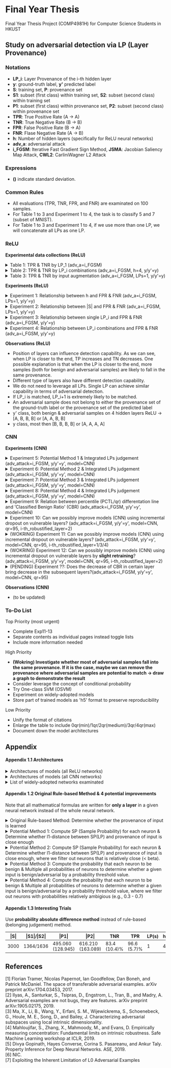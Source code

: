# Final Year Thesis
Final Year Thesis Project (COMP4981H) for Computer Science Students in HKUST

## Study on adversarial detection via LP (Layer Provenance)

### Notations

- **LP_i**: Layer Provenance of the i-th hidden layer
- **y**: ground-truth label, **y'** predicted label
- **S**: training set, **P**: provenance set
- **S1**: subset (first class) within training set, **S2**: subset (second class) within training set
- **P1**: subset (first class) within provenance set, **P2**: subset (second class) within provenance set
- **TPR**: True Positive Rate (A -> A)
- **TNR**: True Negative Rate (B -> B)
- **FPR**: False Positive Rate (B -> A)
- **FNR**: Flase Negative Rate (A -> B)
- **h**: Number of hidden layers (specifically for ReLU neural networks)
- **adv_a**: adversarial attack
- **i_FGSM**: Iterative Fast Gradient Sign Method, **JSMA**: Jacobian Saliency Map Attack, **CWL2**: CarliniWagner L2 Attack

### Expressions

- **()** indicate standard deviation. 

### Common Rules 

- All evaluations (TPR, TNR, FPR, and FNR) are examinated on 100 samples. 
- For Table 1 to 3 and Experiment 1 to 4, the task is to classify 5 and 7 (subset of MNIST). 
- For Table 1 to 3 and Experiment 1 to 4, if we use more than one LP, we will concatenate all LPs as one LP.  

### ReLU 

**Experimental data collections (ReLU)** <br/>

<details>
  <summary>Table 1: TPR & TNR by LP_1 (adv_a=i_FGSM)</summary>
    
  \|S\| | \|S1\|/\|S2\| | \|P1\| | \|P2\| | TNR | TPR | h | y/y'
  --- | --- | --- | --- | --- | --- | --- | --- 
  500 | 227/273 | 70.850 (9.358) | 121.430 (15.163) | 64.0 (4.3)% | 34.5 (21.7)% | 1 | y
  500 | 227/273 | 99.480 (21.718) | 141.360 (29.135) | 59.1 (9.2)% | 43.2 (21.9)% | 2 | y
  500 | 227/273 | 103.550 (17.698) | 129.930 (26.887) | 59.9 (7.1)% | 70.0 (23.9)% | 3 | y
  500 | 227/273 | 96.940 (19.057) | 110.090 (29.264) | 65.1 (7.3)% | 72.9 (20.9)% | 4 | y
  1500 | 674/826 | 162.900 (24.819) | 223.570 (38.956) | 79.7 (4.3)% | 65.2 (16.1)% | 1 | y 
  1500 | 674/826 | 200.250 (52.630) | 262.800 (58.982) | 77.7 (5.8)% | 79.9 (19.8)% | 2 | y 
  1500 | 674/826 | 202.130 (59.237) | 301.580 (82.210) | 73.5 (6.7)% | 98.3 (3.1)% | 3 | y 
  1500 | 674/826 | 212.660 (57.575) | 279.020 (71.900) | 74.2 (6.6)% | 98.5 (3.8)% | 4 | y
  3000 | 1364/1636 | 432.980 (93.588) | 738.560 (175.844) | 68.8 (6.5)% | 98.2 (3)% | 1 | y 
  3000 | 1364/1636 | 463.520 (100.624) | 674.400 (170.379) | 71.4 (6.6)% | 99.1 (2.1)% | 2 | y
  3000 | 1364/1636 | 506.940 (127.957) | 674.990 (182.066) | 69.5 (7.2)% | 99.9 (0.5)% | 3 | y
  3000 | 1364/1636 | 490.720 (141.795) | 596.430 (180.541) | 71.9 (7.7)% | 99.9 (0.6)% | 4 | y
  500 | 227/273 | 70.480 (7.882) | 122.130 (14.576) | 64.1 (3.8)% | 18.6 (12.5)%| 1 | y'
  500 | 227/273 | 100.280 (20.691) | 145.170 (27.773) | 58.3 (9.7)% | 30.7 (18.5)% | 2 | y'
  500 | 227/273 | 106.030 (25.253) | 129.530 (28.993) | 59.2 (9.0)% | 55.4 (24.6)% | 3 | y'
  500 | 227/273 | 95.130 (21.880) | 108.630 (27.240) | 65.9 (8.1)% | 64.0 (25.0)% | 4 | y'
  1500 | 674/826 | 160.620 (27.222) | 223.630 (36.443) | 80.3 (3.6)% | 59.2 (18.2)% | 1 | y'
  1500 | 674/826 | 193.210 (56.364) | 285.100 (72.268) | 76.7 (7.4)% | 75.1 (20.8)% | 2 | y' 
  1500 | 674/826 | 209.590 (56.449) | 273.070 (77.071) | 74.3 (5.8)% | 95.9 (8.4)% | 3 | y'
  1500 | 674/826 | 199.280 (62.882) | 282.930 (73.903) | 74.5 (5.9)% | 96.0 (7.1)% | 4 | y' 
  3000 | 1364/1636 | 421.170 (102.090) | 755.510 (195.395) | 69.4 (7.2)% | 98.0 (3.9)% | 1 | y'
  3000 | 1364/1636 | 469.580 (127.705) | 698.100 (186.750) | 70.1 (7.5)% | 98.5 (3.0)% | 2 | y'
  3000 | 1364/1636 | 529.230 (137.620) | 662.250 (179.874) | 69.6 (6.6)% | 99.8 (0.4)% | 3 | y'
  3000 | 1364/1636 | 515.670 (144.309) | 604.660 (200.546) | 71.3 (7.3)% | 99.7 (0.7)% | 4 | y'
  
  
</details> 

<details>
  
  <summary>Table 2: TPR & TNR by LP_i combinations (adv_a=i_FGSM, h=4, y/y'=y)</summary>

  \|S\| | \|S1\|/\|S2\| | \|P1\| | \|P2\| | TNR | TPR | LP(s) | h
  --- | --- | --- | --- | --- | --- | --- | ---
  500 | 227/273 | 96.940 (19.057) | 110.090 (29.264) | 65.1 (7.3)% | 72.9 (20.9)% | 1 | 4
  500 | 227/273 | 99.160 (22.821) | 114.030 (29.648) | 64.0 (8.9)% | 75.8 (21.2)% | 1/2 | 4
  500 | 227/273 | 95.820 (25.080) | 108.020 (28.359) | 65.8 (9.0)% | 75.8 (21.4)% | 1/2/3 | 4
  500 | 227/273 | 99.030 (22.518) | 109.370 (28.731) | 64.6 (8.4)% | 74.3 (21.7)% | 1/2/3/4 | 4
  500 | 227/273 | 95.370 (23.317) | 111.200 (27.613) | 64.3 (8.6)% | 78.0 (19.9)% | 1/4 | 4
  500 | 227/273 | 14.300 (7.176) | 17.490 (7.640) | 96.1 (2.7)% | 30.1 (38.9)% | 2 | 4
  500 | 227/273 | 6.470 (2.364) | 5.890 (2.391) | 98.0 (2.2)% | 34.6 (37.2)% | 3 | 4
  500 | 227/273 | 3.890 (1.280) | 3.760 (1.320) | 97.8 (2.3)% | 46.6 (38.5)% | 4 | 4
  1500 | 674/826 | 212.660 (57.575) | 279.020 (71.900) | 74.2 (6.6)% | 98.5 (3.8)% | 1 | 4
  1500 | 674/826 | 208.290 (54.358) | 279.900 (84.229) | 74.3 (7.0)% | 98.6 (3.5)% | 1/2 | 4
  1500 | 674/826 | 205.810 (60.844) | 266.870 (80.710) | 74.8 (6.8)% | 98.9 (2.9)% | 1/2/3 | 4
  1500 | 674/826 | 210.150 (61.196) | 292.730 (91.176) | 73.5 (6.8)% | 99.0 (2.3)% | 1/2/3/4 | 4
  1500 | 674/826 | 208.620 (65.275) | 281.800 (80.535) | 74.2 (6.9)% | 98.4 (4.4)% | 1/4 | 4
  1500 | 674/826 | 19.280 (10.573) | 19.450 (9.583) | 97.9 (1.3)% | 76.0 (35.1)% | 2 | 4
  1500 | 674/826 | 6.460 (3.667) | 6.780 (3.657) | 99.5 (0.8)% | 56.3 (44.0)% | 3 | 4
  1500 | 674/826 | 3.260 (1.906) | 3.240 (1.550) | 99.5 (0.7)% | 74.2 (33.3)% | 4 | 4
  3000 | 1364/1636 | 490.720 (141.795) | 596.430 (180.541) | 71.9 (7.7)% | 99.9 (0.6)% | 1 | 4
  3000 | 1364/1636 | 514.680 (125.926) | 612.620 (189.286) | 70.5 (7.4)% | 100.0 (0.2)% | 1/2 | 4
  3000 | 1364/1636 | 521.110 (139.460) | 586.970 (179.797) | 71.1 (7.0)% | 100.0 (0.2)% | 1/2/3 | 4 
  3000 | 1364/1636 | 479.630 (127.896) | 590.500 (163.437) | 73.0 (6.9)% | 99.9 (0.3)% | 1/2/3/4 | 4
  3000 | 1364/1636 | 525.580 (161.507) | 617.430 (196.814) | 69.8 (8.2)% | 100.0 (0.3)% | 1/4 | 4 
  3000 | 1364/1636 | 25.500 (15.411) | 24.680 (14.115) | 98.8 (1.1)% | 81.8 (27.6)% | 2 | 4
  3000 | 1364/1636 | 5.510 (4.001) | 5.120 (3.179) | 99.8 (0.5)% | 88.8 (23.8)% | 3 | 4
  3000 | 1364/1636 | 1.770 (1.256) | 1.840 (1.111) | 99.9 (0.3)% | 95.7 (17.1)% | 4 | 4 

</details>

<details>
  <summary>Table 3: TPR & TNR by input augmentation (adv_a=i_FGSM, LPs=1, y/y'=y)</summary>
  
  **Notations** <br/>
  - **App_i**: Approach i
  - **Input_Aug**: Input Augmentation
  
  **Implementation details** <br/>
  - 5 perturbed inputs are generated per benign input
  - Input augmentation approach1 - append noise _~Uniform(lower_bound=-0.1, uppper_bound=0.1)_
  - Input augmentation approach2 - append noise _~Normal(mean=0, std=0.1)_

  \|S\| | \|S1\|/\|S2\| | \|P1\| | \|P2\| | TNR | TPR | Input_Aug | h
  --- | --- | --- | --- | --- | --- | --- | --- 
  500 | 227/273 | 70.850 (9.358) | 121.430 (15.163) | 64.0 (4.3)% | 34.5 (21.7)% | None | 1
  3000 (500+2500) | 1362/1638 | 289.090 (24.717) | 644.110 (51.828) | 68.0 (3.5)% | 17.5 (12.0)% | App_1 | 1
  3000 (500+2500) | 1362/1638 | 365.170 (40.151) | 742.320 (93.065) | 68.3 (3.6)% | 14.8 (10.5)% | App_2 | 1
  1500 | 674/826 | 162.900 (24.819) | 223.570 (38.956) | 79.7 (4.3)% | 65.2 (16.1)% | None | 1
  9000 (1500+7500) | 4044/4956 | 574.650 (82.479) | 1090.800 (186.220) | 83.7 (3.6)% | 52.4 (17.2)% | App_1 | 1
  9000 (1500+7500) | 4044/4956 | 682.920 (102.169) | 1378.340 (216.134) | 84.8 (3.4)% | 45.9 (15.8)% | App_2 | 1
  3000 | 1364/1636 | 432.980 (93.588) | 738.560 (175.844) | 68.8 (6.5)% | 98.2 (3)% | None | 1 
  18000 (3000+15000) | 8185/9815 | 1226.650 (331.550) | 3299.600 (682.530) | 74.5 (5.8)% | 92.7 (6.7)% | App_1 | 1
  18000 (3000+15000) | 8185/9815 | 1548.330 (359.290) | 3975.600 (833.274) | 74.7 (5.5)% | 89.2 (8.3)% | App_2 | 1
  500 | 227/273 | 99.480 (21.718) | 141.360 (29.135) | 59.1 (9.2)% | 43.2 (21.9)% | None | 2
  3000 (500+2500) | 1362/1638 | 272.770 (63.876) | 469.120 (152.296) | 69.3 (7.3)% | 28.2 (16.0)% | App_1 | 2
  3000 (500+2500) | 1362/1638 | 338.890 (97.934) | 584.250 (181.626) | 68.0 (8.8)% | 28.2 (14.9)% | App_2 | 2
  1500 | 674/826 | 200.250 (52.630) | 262.800 (58.982) | 77.7 (5.8)% | 79.9 (19.8)% | None | 2
  9000 (1500+7500) | 4044/4956 | 524.450 (161.528) | 914.390 (239.864) | 82.9 (5.3)% | 64.7 (22.9)% | App_1 | 2
  9000 (1500+7500) | 4044/4956 | 651.990 (205.734) | 1189.720 (363.669) | 82.9 (5.8)% | 58.7 (19.8)% | App_2 | 2
  3000 | 1364/1636 | 463.520 (100.624) | 674.400 (170.379) | 71.4 (6.6)% | 99.1 (2.1)% | None | 2
  18000 (3000+15000) | 8185/9815 | 1205.820 (332.480) | 2549.280 (701.297) | 76.0 (6.3)% | 95.6 (6.9)% | App_1 | 2
  18000 (3000+15000) | 8185/9815 | 1427.990 (383.569) | 3360.290 (995.905) | 76.0 (7.4)% | 91.7 (8.3)% | App_2 | 2
  
</details>

**Experiments  (ReLU)** 

<details>

  <summary>Experiment 1: Relationship between h and FPR & FNR (adv_a=i_FGSM, LPs=1, y/y'=y)</summary>
  
  <div align="center">
  FPR & FNR of adversarial detection with |S|=500 (h={1,2,3,4}) 
  </div>
  <img src="Images/Exp1/exp1_500.png" align="center" border="0" width="1200" height="170"/>
  <div align="center">
  FPR & FNR of adversarial detection with |S|=1500 (h={1,2,3,4}) 
  </div>
  <img src="Images/Exp1/exp1_1500.png" align="center" border="0" width="1200" height="170"/>
  <div align="center">
  FPR & FNR of adversarial detection with |S|=3000 (h={1,2,3,4}) 
  </div>
  <img src="Images/Exp1/exp1_3000.png" align="center" border="0" width="1200" height="170"/>
  
</details>

<details>
  
  <summary>Experiment 2: Relationship between |S| and FPR & FNR (adv_a=i_FGSM, LPs=1, y/y'=y)</summary>
  
  <div align="center">
  FPR & FNR of adversarial detection with h=1 (|S|={500,1500,3000}) 
  </div>
  <img src="Images/Exp2/exp2_1.png" align="center" border="0" width="1200" height="170"/>
  <div align="center">
  FPR & FNR of adversarial detection with h=2 (|S|={500,1500,3000}) 
  </div>
  <img src="Images/Exp2/exp2_2.png" align="center" border="0" width="1200" height="170"/>
  <div align="center">
  FPR & FNR of adversarial detection with h=3 (|S|={500,1500,3000}) 
  </div>
  <img src="Images/Exp2/exp2_3.png" align="center" border="0" width="1200" height="170"/>
  <div align="center">
  FPR & FNR of adversarial detection with h=4 (|S|={500,1500,3000}) 
  </div>
  <img src="Images/Exp2/exp2_4.png" align="center" border="0" width="1200" height="170"/>  
  
</details>

<details>
  
  <summary>Experiment 3: Relationship between single LP_i and FPR & FNR (adv_a=i_FGSM, y/y'=y)</summary>
  
  <div align="center">
  FPR & FNR of adversarial detection with |S|=500 (LP_i={LP_1,LP_2,LP_3,LP_4}) 
  </div>
  <img src="Images/Exp3/exp3_500.png" align="center" border="0" width="1200" height="170"/>
  <div align="center">
  FPR & FNR of adversarial detection with |S|=1500 (LP_i={LP_1,LP_2,LP_3,LP_4}) 
  </div>
  <img src="Images/Exp3/exp3_1500.png" align="center" border="0" width="1200" height="170"/>
  <div align="center">
  FPR & FNR of adversarial detection with |S|=3000 (LP_i={LP_1,LP_2,LP_3,LP_4}) 
  </div>
  <img src="Images/Exp3/exp3_3000.png" align="center" border="0" width="1200" height="170"/>
  
</details>

<details>
  
  <summary>Experiment 4: Relationship between LP_i combinations and FPR & FNR (adv_a=i_FGSM, y/y'=y)</summary>
  
  <div align="center">
  FPR & FNR of adversarial detection with |S|=500 (LP(s)={1,1/2,1/2/3,1/2/3/4}) 
  </div>
  <img src="Images/Exp4/exp4_500.png" align="center" border="0" width="1200" height="170"/>
  <div align="center">
  FPR & FNR of adversarial detection with |S|=1500 (LP(s)={1,1/2,1/2/3,1/2/3/4}) 
  </div>
  <img src="Images/Exp4/exp4_1500.png" align="center" border="0" width="1200" height="170"/>
  <div align="center">
  FPR & FNR of adversarial detection with |S|=3000 (LP(s)={1,1/2,1/2/3,1/2/3/4}) 
  </div>
  <img src="Images/Exp4/exp4_3000.png" align="center" border="0" width="1200" height="170"/>
  
</details>

**Observations  (ReLU)** <br/>
- Position of layers can influence detection capability. As we can see, when LP is closer to the end, TP  increases and TN decreases. One possible explanation is that when the LP is closer to the end, more samples (both for benign and adversarial samples) are likely to fall in the same provenance. 
- Different type of layers also have different detection capability. 
- We do not need to leverage all LPs. Single LP can achieve similar capability in terms of adversarial detection. 
- If LP_i is matched, LP_i+1 is extremely likely to be matched.
- An adversarial sample does not belong to either the provenance set of the ground-truth label or the provenance set of the predicted label
- y' class, both benign & adversarial samples on 4 hidden layers ReLU → [A, B, B, B] or [A, A, B, B]
- y class, most then [B, B, B, B] or [A, A, A, A]

### CNN

**Experiments (CNN)** 

<details>
  <summary>Experiment 5: Potential Method 1 & Integrated LPs judgement (adv_attack=i_FGSM, y/y'=y', model=CNN)</summary>
<br/>
  
    Note that LP_i = B if risk_score_i < differentitation_line_i
    
    LP_1, LP_2, and LP_3 are LPs for the convolutional layers; LP_4 is the LP for the first ReLU layer. 
  
  - If we intuitively set the differentiation lines and apply judgement rule (LP_1=A and LP_2=A) -> A, we can alreadly achieve 0% FPR and 13% FNR on CNN. 
  - What if we see the distribution of risk scores so as to deliberately select differentiation lines and adv condition? <br/> Below figure represents the risk score distribution computed according to Potential Method 1. Even we only utilize LP_1 and set the differentiation line for LP_1 to be 300, it can differentiate all benign samples and most of adversarial samples. <br/> If we deliberately set the differentation lines to be [300, 320, 100, \_] and apply judgement rule (LP_1=B and LP_2=B and LP_3=B) -> B, we can achieve 9.2% FPR and 3.2% FNR.<br/>
  <img src="Images/Exp5/Exp5_1.png" align="center" border="0" width="414" height="554"/><br/>
  - What if we compare each LP_i between benign and adversarial samples? Below figure demonstrates that for LP_1, LP_2, and LP_3, we can clearly differentiate benign samples and adversarial samples. However, by Potential Method 1, we are not capable of reaching 0% FPR and 0% FNR. <br/> Either FPR or FNR is 0%, then the other one will false error > 5%. <br/>
  <img src="Images/Exp5/exp5_2.png" align="center" border="0" width="864" height="576"/>

</details>

<details>
  <summary>Experiment 6: Potential Method 2 & Integrated LPs judgement (adv_attack=i_FGSM, y/y'=y', model=CNN)</summary>
<br/>
  
    Note that LP_i = B if risk_score_i < differentitation_line_i
    
    LP_1, LP_2, and LP_3 are LPs for the convolutional layers; LP_4 is the LP for the first ReLU layer. 
  
  As shown in the following figures, it is difficult to tell that Potential Method 2 bring any improvement based to Potential Method 1. 
  
  <div align="center">
  LP_i risk score distribution with threshold=0.05 (i={1, 2, 3, 4}) 
  <img src="Images/Exp6/exp6_005.png" align="center" border="0" width="576" height="384"/>
  </div>
  <div align="center">
  LP_i risk score distribution with threshold=0.1 (i={1, 2, 3, 4}) 
  <img src="Images/Exp6/exp6_01.png" align="center" border="0" width="576" height="384"/>
  </div>
  <div align="center">
  LP_i risk score distribution with threshold=0.2 (i={1, 2, 3, 4}) 
  <img src="Images/Exp6/exp6_02.png" align="center" border="0" width="576" height="384"/>
  </div>
  <div align="center">
  LP_i risk score distribution with threshold=0.3 (i={1, 2, 3, 4}) 
  <img src="Images/Exp6/exp6_03.png" align="center" border="0" width="576" height="384"/>
  </div>
  <div align="center">
  LP_i risk score distribution with threshold=0.4 (i={1, 2, 3, 4}) 
  <img src="Images/Exp6/exp6_04.png" align="center" border="0" width="576" height="384"/>
  </div>
  <div align="center">
  LP_i risk score distribution with threshold=0.5 (i={1, 2, 3, 4}) 
  <img src="Images/Exp6/exp6_05.png" align="center" border="0" width="576" height="384"/>
  </div>
  <div align="center">
  LP_i risk score distribution with threshold=0.6 (i={1, 2, 3, 4}) 
  <img src="Images/Exp6/exp6_06.png" align="center" border="0" width="576" height="384"/>
  </div>
  <div align="center">
  LP_i risk score distribution with threshold=0.7 (i={1, 2, 3, 4}) 
  <img src="Images/Exp6/exp6_07.png" align="center" border="0" width="576" height="384"/>
  </div>
  <div align="center">
  LP_i risk score distribution with threshold=0.8 (i={1, 2, 3, 4}) 
  <img src="Images/Exp6/exp6_08.png" align="center" border="0" width="576" height="384"/>
  </div>
  <div align="center">
  LP_i risk score distribution with threshold=0.9 (i={1, 2, 3, 4}) 
  <img src="Images/Exp6/exp6_09.png" align="center" border="0" width="576" height="384"/>
  </div>
 
</details>

<details>
  <summary>Experiment 7: Potential Method 3 & Integrated LPs judgement (adv_attack=i_FGSM, y/y'=y', model=CNN)</summary>
<br/>
  
    Note that LP_i = B if B_log_prob_i > log_prob_diff_line_i
    
    LP_1, LP_2, and LP_3 are LPs for the convolutional layers; LP_4 is the LP for the first ReLU layer. 
    
  As shown in the following figures, we can observe that Potential Method 3 also achieve the same functionality to separate benign and adversarial samples as Potential Method 1. However, similar as Potential Method 1, we still not yet achieve 0% FPR and 0% FNR. 

  <div align="center">
  LP_i risk score distribution with |S|=1000 (i={1, 2, 3, 4}) 
  <img src="Images/Exp7/exp7_1000.png" align="center" border="0" width="576" height="384"/>
  </div>
  <div align="center">
  LP_i risk score distribution with |S|=5000 (i={1, 2, 3, 4}) 
  <img src="Images/Exp7/exp7_5000.png" align="center" border="0" width="576" height="384"/>
  </div>
  <div align="center">
  LP_i risk score distribution with |S|=10000 (i={1, 2, 3, 4}) 
  <img src="Images/Exp7/exp7_10000.png" align="center" border="0" width="576" height="384"/>
  </div>
  <div align="center">
  LP_i risk score distribution with |S|=15000 (i={1, 2, 3, 4}) 
  <img src="Images/Exp7/exp7_15000.png" align="center" border="0" width="576" height="384"/>
  </div>
  <div align="center">
  LP_i risk score distribution with |S|=20000 (i={1, 2, 3, 4}) 
  <img src="Images/Exp7/exp7_20000.png" align="center" border="0" width="576" height="384"/>
  </div>
  
</details>

<details>
  <summary>Experiment 8: Potential Method 4 & Integrated LPs judgement (adv_attack=i_FGSM, y/y'=y', model=CNN)</summary>
<br/>
  
    Note that LP_i = B if B_log_prob_i > log_prob_diff_line_i
    
    LP_1, LP_2, and LP_3 are LPs for the convolutional layers; LP_4 is the LP for the first ReLU layer. 
  
  As shown in the following figures, it is difficult to tell that Potential Method 4 bring any improvement based to Potential Method 3. 
  
  <div align="center">
  LP_i risk score distribution with delta=0.1 (i={1, 2, 3, 4}) 
  <img src="Images/Exp8/exp8_01.png" align="center" border="0" width="576" height="384"/>
  </div>
  <div align="center">
  LP_i risk score distribution with delta=0.2 (i={1, 2, 3, 4}) 
  <img src="Images/Exp8/exp8_02.png" align="center" border="0" width="576" height="384"/>
  </div>  
  <div align="center">
  LP_i risk score distribution with delta=0.3 (i={1, 2, 3, 4}) 
  <img src="Images/Exp8/exp8_03.png" align="center" border="0" width="576" height="384"/>
  </div>
  <div align="center">
  LP_i risk score distribution with delta=0.4 (i={1, 2, 3, 4}) 
  <img src="Images/Exp8/exp8_04.png" align="center" border="0" width="576" height="384"/>
  </div>
  <div align="center">
  LP_i risk score distribution with delta=0.45 (i={1, 2, 3, 4}) 
  <img src="Images/Exp8/exp8_045.png" align="center" border="0" width="576" height="384"/>
  </div>
  
</details>

<details>
  <summary>Experiment 9: Relation between percentile (PCTL/qr) differentation line and 'Classified Benign Ratio' (CBR) (adv_attack=i_FGSM, y/y'=y', model=CNN)</summary>
  <br/>
  <div>
  CBR in LP_i layer with <b>qr=0.90</b> (i={1, 2, 3, 4}) <br/>
    
  Input | CBR_L1 | CBR_L2 | CBR_L3 | CBR_L4 
  --- | --- | --- | --- | --- 
  Train dataset (benign) | 0.94949495 | 0.90909091 | 0.93939394 | 0.93939394
  Test dataset (benign) | 0.90816327 | 0.93877551 | 0.90816327 | 0.89795918
  Test dataset (adv) | 0.10638298 | 0.39361702 | 0.06382979 | 0.9893617
    
  <img src="Images/Exp9/exp9_90.png" align="center" border="0" width="576" height="384"/>
  </div>
  <br/>
  <div>
  CBR in LP_i layer with <b>qr=0.95</b> (i={1, 2, 3, 4}) <br/>
    
  Input | CBR_L1 | CBR_L2 | CBR_L3 | CBR_L4 
  --- | --- | --- | --- | --- 
  Train dataset (benign) | 0.96969697 | 0.94949495 | 0.98989899 | 0.94949495
  Test dataset (benign) | 0.96938776 | 0.95918367 | 0.94897959 | 0.95918367
  Test dataset (adv) | 0.10638298 | 0.5106383 | 0.17021277 | 0.9893617
    
  <img src="Images/Exp9/exp9_95.png" align="center" border="0" width="576" height="384"/>
  </div>
  <br/>
  <div>
  CBR in LP_i layer with <b>qr=0.96</b> (i={1, 2, 3, 4}) <br/>
    
  Input | CBR_L1 | CBR_L2 | CBR_L3 | CBR_L4 
  --- | --- | --- | --- | --- 
  Train dataset (benign) | 0.96969697 | 0.95959596 | 1.0 | 0.95959596
  Test dataset (benign) | 0.96938776 | 0.96938776 | 0.95918367 | 1.0
  Test dataset (adv) | 0.10638298 | 0.57446809 | 0.25531915 | 0.9893617
    
  <img src="Images/Exp9/exp9_96.png" align="center" border="0" width="576" height="384"/>
  </div>
  <br/>
  <div>
  CBR in LP_i layer with <b>qr=0.97</b> (i={1, 2, 3, 4}) <br/>
    
  Input | CBR_L1 | CBR_L2 | CBR_L3 | CBR_L4 
  --- | --- | --- | --- | --- 
  Train dataset (benign) | 0.96969697 | 0.96969697 | 1.0 | 0.96969697
  Test dataset (benign) | 0.96938776 | 0.96938776 | 0.98979592 | 1.0
  Test dataset (adv) | 0.10638298 | 0.60638298 | 0.27659574 | 1.0
    
  <img src="Images/Exp9/exp9_97.png" align="center" border="0" width="576" height="384"/>
  </div>
  <br/>
  <div>
  CBR in LP_i layer with <b>qr=0.98</b> (i={1, 2, 3, 4}) <br/>
    
  Input | CBR_L1 | CBR_L2 | CBR_L3 | CBR_L4 
  --- | --- | --- | --- | --- 
  Train dataset (benign) | 0.98989899 | 0.97979798 | 1.0 | 0.97979798
  Test dataset (benign) | 0.98979592 | 0.97959184 | 0.98979592 | 1.0
  Test dataset (adv) | 0.11702128 | 0.76595745 | 0.27659574 | 1.0
    
  <img src="Images/Exp9/exp9_98.png" align="center" border="0" width="576" height="384"/>
  </div>
  <br/>
  <div>
  CBR in LP_i layer with <b>qr=0.99</b> (i={1, 2, 3, 4}) <br/>
    
  Input | CBR_L1 | CBR_L2 | CBR_L3 | CBR_L4 
  --- | --- | --- | --- | --- 
  Train dataset (benign) | 0.98989899 | 0.98989899 | 1.0 | 0.98989899
  Test dataset (benign) | 0.98979592 | 0.98979592 | 0.98979592 | 1.0
  Test dataset (adv) | 0.12765957 | 0.85106383 | 0.27659574 | 1.0
    
  <img src="Images/Exp9/exp9_99.png" align="center" border="0" width="576" height="384"/>
  </div>
  <br/>
  <div>
  CBR in LP_i layer with <b>qr=1.00</b> (i={1, 2, 3, 4}) <br/>
    
  Input | CBR_L1 | CBR_L2 | CBR_L3 | CBR_L4 
  --- | --- | --- | --- | --- 
  Train dataset (benign) | 1.0 | 1.0 | 1.0 | 1.0
  Test dataset (benign) | 1.0 | 1.0 | 1.0 | 1.0
  Test dataset (adv) | 0.13829787 | 0.94680851 | 0.29787234 | 1.0
    
  <img src="Images/Exp9/exp9_100.png" align="center" border="0" width="576" height="384"/>
  </div>
 
</details>

<details>
  <summary>Experiment 10: Can we possibly improve models (CNN) using incremental dropout on vulnerable layers? (adv_attack=i_FGSM, y/y'=y', model=CNN, qr=95, i-th_robustified_layer=2)</summary>

     Below two figures: original CNN model without any robustification
     -> We select to insert a dropout layer before 2nd layer to see whether there is any improvement
     -> Our objective is to observe that benign sampeles are high (most of them are recognized as benign) and adversarial samples are low (vice versa)
  
 <img src="Images/Exp10/exp10_1_0.png" width="175" height="140"/>
 <img src="Images/Exp10/exp10_2_0.png" width="675" height="140"/>
 
     Below figures: robustified models with various dropout rate
          
 <img src="Images/Exp10/exp10_1_1.png" width="175" height="140"/>
 <img src="Images/Exp10/exp10_2_1.png" width="675" height="140"/>
  
 <img src="Images/Exp10/exp10_1_2.png" width="175" height="140"/>
 <img src="Images/Exp10/exp10_2_2.png" width="675" height="140"/>
 
 <img src="Images/Exp10/exp10_1_5.png" width="175" height="140"/>
 <img src="Images/Exp10/exp10_2_5.png" width="675" height="140"/>
 
 <img src="Images/Exp10/exp10_1_10.png" width="175" height="140"/>
 <img src="Images/Exp10/exp10_2_10.png" width="675" height="140"/>
 
 <img src="Images/Exp10/exp10_1_20.png" width="175" height="140"/>
 <img src="Images/Exp10/exp10_2_20.png" width="675" height="140"/>
 
 <img src="Images/Exp10/exp10_1_30.png" width="175" height="140"/>
 <img src="Images/Exp10/exp10_2_30.png" width="675" height="140"/>
 
 <img src="Images/Exp10/exp10_1_40.png" width="175" height="140"/>
 <img src="Images/Exp10/exp10_2_40.png" width="675" height="140"/>
 
 <img src="Images/Exp10/exp10_1_50.png" width="175" height="140"/>
 <img src="Images/Exp10/exp10_2_50.png" width="675" height="140"/>
 
    Current Conclusion (2019 Dec. 3): increasing dropout will make benign and adversarial samples further indistinguishable!!
    It is also noticable that the weights of training and evaluating of models (which involve dropout layer) are different. 
 
</details>

<details>
  <summary>(WOKRING) Experiment 11: Can we possibly improve models (CNN) using incremental dropout on vulnerable layers? (adv_attack=i_FGSM, y/y'=y', model=CNN, qr=95, i-th_robustified_layer=1/3/4)</summary>
  
     Due to unsatisfied results of Exp 10, we would like to examinate what if we increase the dropout rate on other layers. 
     Below are diagrams to indicate influence of dropout layer before the first/third/fourth layer. 
     
     (series of pictures for inserting dropout layer before the first layer) 
     
     (series of pictures for inserting dropout layer before the third layer) 
     
     (series of pictures for inserting dropout layer before the fourth layer) 
  
</details>


<details>
  <summary>(WOKRING) Experiment 12: Can we possibly improve models (CNN) using incremental dropout on vulnerable layers by <b> slight retraining</b>? (adv_attack=i_FGSM, y/y'=y', model=CNN, qr=95, i-th_robustified_layer=2)</summary>
  
     If we would like to standby the original search subspace, it is better for use to begin with trained weights. 
     Let's experiment on what if we just slightly retrain the given model. 
     
     (series of pictures for inserting dropout layer before the second layer by slight retraining) 
  
</details>

<details>
  <summary>(PENDING) Experiment ??: Does the decrease of CBR in certain layer bring decrease in the subsequent layers?(adv_attack=i_FGSM, y/y'=y', model=CNN, qr=95)</summary>
  
    Based on exp10, it seems that L2 and L4 is relatively vulnerable compared to L1 and L3
    Can robustify L2 indirectly also robustify L4? 
    Will the decrease of CBR L2 cause the subsequent decrease of CBR L4?
  
</details>

**Observations (CNN)** <br/>
- (to be updated)

### To-Do List 

Top Priority (most urgent)
- Complete Exp11-13
- Separate contents as individual pages instead toggle lists
- Include more information needed

High Priority
- <b>(Wokring) Investigate whether most of adversarial samples fall into the same provenance. If it is the case, maybe we can remove the provenance where adversarial samples are potential to match -> draw a graph to demonstrate the result</b>
- Consider leverage the concept of conditional probability 
- Try One-class SVM (OSVM)
- Experiment on widely-adopted models 
- Store part of trained models as 'h5' format to preserve reproducibility

Low Priority
- Unify the format of citations
- Enlarge the table to include 0qr(min)/1qr/2qr(medium)/3qr/4qr(max)
- Document down the model architectures 

## Appendix 

#### Appendix 1.1 Architectures 

<details>
  <summary>Architectures of models (all ReLU networks)</summary>
  
  Jotting for architectures (More specification illustration required)
  - 784 64 2 (1)
  - 784 64 10 2 (2)
  - 784 64 32 10 2 (3)
  - 784 64 32 20 10 2 (4)
  
</details>

<details>
  <summary>Architectures of models (all CNN networks)</summary>
  
  (more)
  
</details>

<details>
  <summary>List of widely-adopted networks examinated</summary>
  
  (more)
  
</details>

#### Appendix 1.2 Original Rule-based Method & 4 potential improvements 

Note that all mathematical formulas are written for <b>only a layer</b> in a given neural network instead of the whole neural network.  

<details>
  
  <summary>Original Rule-based Method: Determine whether the provenance of input is learned</summary>
  
  <img src="README_images/original_method.png" align="center" border="0" width="900" height="121"/>

</details>

<details>
  
  <summary>Potential Method 1: Compute SP (Sample Probability) for each neuron & Determine whether l1-distance between SP(LP) and provenance of input is close enough</summary>
  
  <img src="README_images/potential_method_1.png" align="center" border="0" width="900" height="121"/>

</details>

<details>
  
  <summary>Potential Method 2: Compute SP (Sample Probability) for each neuron & Determine whether l1-distance between SP(LP) and provenance of input is close enough, where we filter out neurons that is relatively close (< beta).</summary>
  
  <img src="README_images/potential_method_2.png" align="center" border="0" width="900" height="226"/>

</details>

<details>
  
  <summary>Potential Method 3: Compute the probability that each neuron to be benign & Multiple all probabilities of neurons to determine whether a given input is benign/adversarial by a probability threshold value.</summary>

  <img src="README_images/potential_method_3.png" align="center" border="0" width="900" height="272"/>
  
</details>

<details>
  
  <summary>Potential Method 4: Compute the probability that each neuron to be benign & Multiple all probabilities of neurons to determine whether a given input is benign/adversarial by a probability threshold value, where we filter out neurons with probabilities relatively ambigious (e.g., 0.3 - 0.7)</summary>

  <img src="README_images/potential_method_4.png" align="center" border="0" width="900" height="343"/>

</details>


#### Appendix 1.3 Interesting Trials 

Use **probability absolute difference method** instead of rule-based (belonging judgement) method. 

\|S\| | \|S1\|/\|S2\| | \|P1\| | \|P2\| | TNR | TPR | LP(s) | h | alpha 
--- | --- | --- | --- | --- | --- | --- | --- | ---
3000 | 1364/1636 | 495.060 (128.945) | 616.210 (163.089) | 83.4 (10.4)% | 96.6 (5.7)% | 1 | 4 | 10


## References 
[1] Florian Tramer, Nicolas Papernot, Ian Goodfellow, Dan Boneh, and Patrick McDaniel. The space of transferable adversarial examples. arXiv preprint arXiv:1704.03453, 2017. <br />
[2] Ilyas, A., Santurkar, S., Tsipras, D., Engstrom, L., Tran, B., and Madry, A. Adversarial examples are not bugs, they are features. arXiv preprint arXiv:1905.02175, 2019. <br />
[3] Ma, X., Li, B., Wang, Y., Erfani, S. M., Wijewickrema, S., Schoenebeck, G., Houle, M. E., Song, D., and Bailey, J. Characterizing adversarial subspaces using local intrinsic dimensionality. <br />
[4] Mahloujifar, S., Zhang, X., Mahmoody, M., and Evans, D. Empirically measuring concentration: Fundamental limits on intrinsic robustness. Safe Machine Learning workshop at ICLR, 2019. <br />
[5] Divya Gopinath, Hayes Converse, Corina S. Pasareanu, and Ankur Taly. Property Inference for Deep Neural Networks. ASE, 2019. <br />
[6] NIC. <br />
[7] Exploiting the Inherent Limitation of L0 Adversarial Examples <br />
